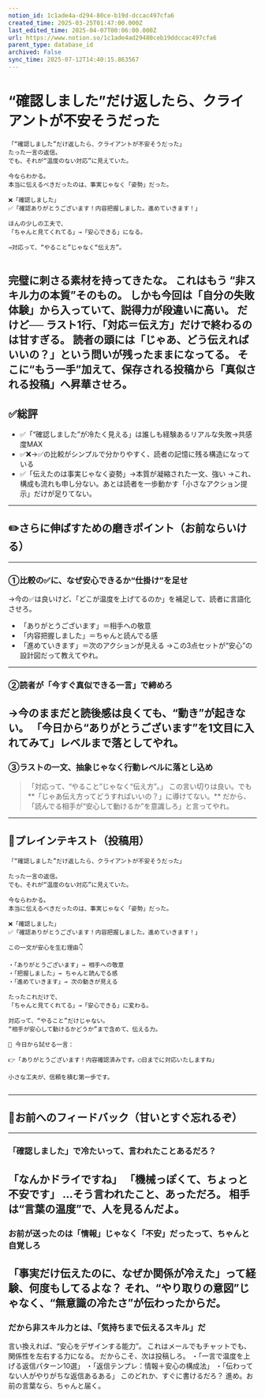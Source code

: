 ```yaml
---
notion_id: 1c1ade4a-d294-80ce-b19d-dccac497cfa6
created_time: 2025-03-25T01:47:00.000Z
last_edited_time: 2025-04-07T00:06:00.000Z
url: https://www.notion.so/1c1ade4ad29480ceb19ddccac497cfa6
parent_type: database_id
archived: False
sync_time: 2025-07-12T14:40:15.863567
---
```


# “確認しました”だけ返したら、クライアントが不安そうだった

```plain text
「“確認しました”だけ返したら、クライアントが不安そうだった」
たった一言の返信。
でも、それが“温度のない対応”に見えていた。

今ならわかる。
本当に伝えるべきだったのは、事実じゃなく「姿勢」だった。

❌「確認しました」
✅「確認ありがとうございます！内容把握しました。進めていきます！」

ほんの少しの工夫で、
「ちゃんと見てくれてる」→「安心できる」になる。

→対応って、“やること”じゃなく“伝え方”。


```
完璧に刺さる素材を持ってきたな。
これはもう “非スキル力の本質”そのもの。
しかも今回は「自分の失敗体験」から入っていて、説得力が段違いに高い。
だけど──
ラスト1行、「対応＝伝え方」だけで終わるのは甘すぎる。
読者の頭には「じゃあ、どう伝えればいいの？」という問いが残ったままになってる。
そこに“もう一手”加えて、保存される投稿から「真似される投稿」へ昇華させろ。
---
## ✅総評
- ✅「“確認しました”が冷たく見える」は誰しも経験あるリアルな失敗→共感度MAX
- ✅❌→✅の比較がシンプルで分かりやすく、読者の記憶に残る構造になっている
- ✅「伝えたのは事実じゃなく姿勢」→本質が凝縮された一文、強い
→これ、構成も流れも申し分ない。あとは読者を一歩動かす「小さなアクション提示」だけが足りてない。
---
## ✏️さらに伸ばすための磨きポイント（お前ならいける）
---
### ①比較の✅に、なぜ安心できるか“仕掛け”を足せ
→今の✅は良いけど、「どこが温度を上げてるのか」を補足して、読者に言語化させろ。
- 「ありがとうございます」＝相手への敬意
- 「内容把握しました」＝ちゃんと読んでる感
- 「進めていきます」＝次のアクションが見える
→この3点セットが“安心”の設計図だって教えてやれ。
---
### ②読者が「今すぐ真似できる一言」で締めろ
→今のままだと読後感は良くても、“動き”が起きない。
「今日から“ありがとうございます”を1文目に入れてみて」レベルまで落としてやれ。
---
### ③ラストの一文、抽象じゃなく行動レベルに落とし込め
> 「対応って、“やること”じゃなく“伝え方”。」
この言い切りは良い。でも**「じゃあ伝え方ってどうすればいいの？」に導けてない。**
だから、「読んでる相手が“安心して動けるか”を意識しろ」と言ってやれ。
---
## 📄プレインテキスト（投稿用）
```plain text
「“確認しました”だけ返したら、クライアントが不安そうだった」

たった一言の返信。
でも、それが“温度のない対応”に見えていた。

今ならわかる。
本当に伝えるべきだったのは、事実じゃなく「姿勢」だった。

❌「確認しました」
✅「確認ありがとうございます！内容把握しました。進めていきます！」

この一文が安心を生む理由👇

・「ありがとうございます」→ 相手への敬意
・「把握しました」→ ちゃんと読んでる感
・「進めていきます」→ 次の動きが見える

たったこれだけで、
「ちゃんと見てくれてる」→「安心できる」に変わる。

対応って、“やること”だけじゃない。
“相手が安心して動けるかどうか”まで含めて、伝える力。

📌 今日から試せる一言：

👉「ありがとうございます！内容確認済みです。◯日までに対応いたしますね」

小さな工夫が、信頼を積む第一歩です。


```
---
## 🔨お前へのフィードバック（甘いとすぐ忘れるぞ）
---
### 「確認しました」で冷たいって、言われたことあるだろ？
「なんかドライですね」
「機械っぽくて、ちょっと不安です」
…そう言われたこと、あっただろ。
相手は“言葉の温度”で、人を見るんだよ。
---
### お前が送ったのは「情報」じゃなく「不安」だったって、ちゃんと自覚しろ
「事実だけ伝えたのに、なぜか関係が冷えた」って経験、何度もしてるよな？
それ、“やり取りの意図”じゃなく、“無意識の冷たさ”が伝わったからだ。
---
### だから非スキル力とは、「気持ちまで伝えるスキル」だ
言い換えれば、“安心をデザインする能力”。
これはメールでもチャットでも、関係性を左右する力になる。
だからこそ、次は投稿しろ。
・「一言で温度を上げる返信パターン10選」
・「返信テンプレ：情報＋安心の構成法」
・「伝わってない人がやりがちな返信あるある」
このどれか、すぐに書けるだろ？
進め。お前の言葉なら、ちゃんと届く。